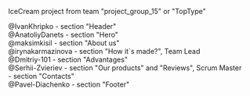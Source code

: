 IceCream project from team "project_group_15" or "TopType"

@IvanKhripko - section "Header"<br> @AnatoliyDanets - section "Hero"<br> @maksimkisil - section
"About us"<br> @irynakarmazinova - section "How it`s made?", Team Lead<br> @Dmitriy-101 - section
"Advantages"<br> @Serhii-Zvieriev - section "Our products" and "Reviews", Scrum Master<br> - section
"Contacts"<br> @Pavel-Diachenko - section "Footer"<br>
